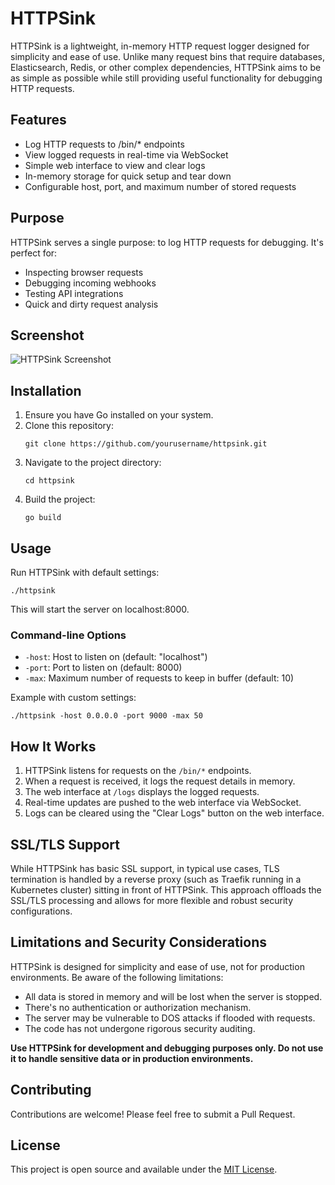 # HTTPSink

HTTPSink is a lightweight, in-memory HTTP request logger designed for simplicity and ease of use. Unlike many request bins that require databases, Elasticsearch, Redis, or other complex dependencies, HTTPSink aims to be as simple as possible while still providing useful functionality for debugging HTTP requests.

## Features

- Log HTTP requests to /bin/* endpoints
- View logged requests in real-time via WebSocket
- Simple web interface to view and clear logs
- In-memory storage for quick setup and tear down
- Configurable host, port, and maximum number of stored requests

## Purpose

HTTPSink serves a single purpose: to log HTTP requests for debugging. It's perfect for:

- Inspecting browser requests
- Debugging incoming webhooks
- Testing API integrations
- Quick and dirty request analysis

## Screenshot

![HTTPSink Screenshot](https://screenshots-damon.s3.amazonaws.com/screenshot-240814-66b9a9.png)

## Installation

1. Ensure you have Go installed on your system.
2. Clone this repository:
   ```
   git clone https://github.com/yourusername/httpsink.git
   ```
3. Navigate to the project directory:
   ```
   cd httpsink
   ```
4. Build the project:
   ```
   go build
   ```

## Usage

Run HTTPSink with default settings:

```
./httpsink
```

This will start the server on localhost:8000.

### Command-line Options

- `-host`: Host to listen on (default: "localhost")
- `-port`: Port to listen on (default: 8000)
- `-max`: Maximum number of requests to keep in buffer (default: 10)

Example with custom settings:

```
./httpsink -host 0.0.0.0 -port 9000 -max 50
```

## How It Works

1. HTTPSink listens for requests on the `/bin/*` endpoints.
2. When a request is received, it logs the request details in memory.
3. The web interface at `/logs` displays the logged requests.
4. Real-time updates are pushed to the web interface via WebSocket.
5. Logs can be cleared using the "Clear Logs" button on the web interface.

## SSL/TLS Support

While HTTPSink has basic SSL support, in typical use cases, TLS termination is handled by a reverse proxy (such as Traefik running in a Kubernetes cluster) sitting in front of HTTPSink. This approach offloads the SSL/TLS processing and allows for more flexible and robust security configurations.

## Limitations and Security Considerations

HTTPSink is designed for simplicity and ease of use, not for production environments. Be aware of the following limitations:

- All data is stored in memory and will be lost when the server is stopped.
- There's no authentication or authorization mechanism.
- The server may be vulnerable to DOS attacks if flooded with requests.
- The code has not undergone rigorous security auditing.

**Use HTTPSink for development and debugging purposes only. Do not use it to handle sensitive data or in production environments.**

## Contributing

Contributions are welcome! Please feel free to submit a Pull Request.

## License

This project is open source and available under the [MIT License](LICENSE).

